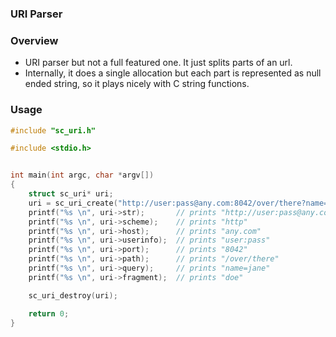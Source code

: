 ### URI Parser

### Overview

- URI parser but not a full featured one. It just splits parts of an url.
- Internally, it does a single allocation but each part is represented as null  
  ended string, so it plays nicely with C string functions.


### Usage


```c
#include "sc_uri.h"

#include <stdio.h>


int main(int argc, char *argv[])
{
    struct sc_uri* uri;
    uri = sc_uri_create("http://user:pass@any.com:8042/over/there?name=jane#doe");
    printf("%s \n", uri->str);       // prints "http://user:pass@any.com:8042/over/there?name=jane#doe"
    printf("%s \n", uri->scheme);    // prints "http"
    printf("%s \n", uri->host);      // prints "any.com"
    printf("%s \n", uri->userinfo);  // prints "user:pass"
    printf("%s \n", uri->port);      // prints "8042"
    printf("%s \n", uri->path);      // prints "/over/there"
    printf("%s \n", uri->query);     // prints "name=jane"
    printf("%s \n", uri->fragment);  // prints "doe"

    sc_uri_destroy(uri);

    return 0;
}


```